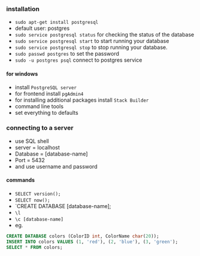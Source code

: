 ### installation

- `sudo apt-get install postgresql`
- default user: postgres
- `sudo service postgresql status` for checking the status of the database
- `sudo service postgresql start` to start running your database
- `sudo service postgresql stop` to stop running your database.
- `sudo passwd postgres` to set the password
- `sudo -u postgres psql` connect to postgres service

#### for windows
- install `PostgreSQL server`
- for frontend install `pgAdmin4`
- for installing additional packages install `Stack Builder`
- command line tools
- set everything to defaults

### connecting to a server
- use SQL shell
- server = localhost
- Database = [database-name]
- Port = 5432
- and use username and password

#### commands
- `SELECT version();`
- `SELECT now();`
- `CREATE DATABASE [database-name];
- `\l`
- `\c [database-name]`
- eg.
```sql
CREATE DATABASE colors (ColorID int, ColorName char(20));
INSERT INTO colors VALUES (1, 'red'), (2, 'blue'), (3, 'green');
SELECT * FROM colors;
```
